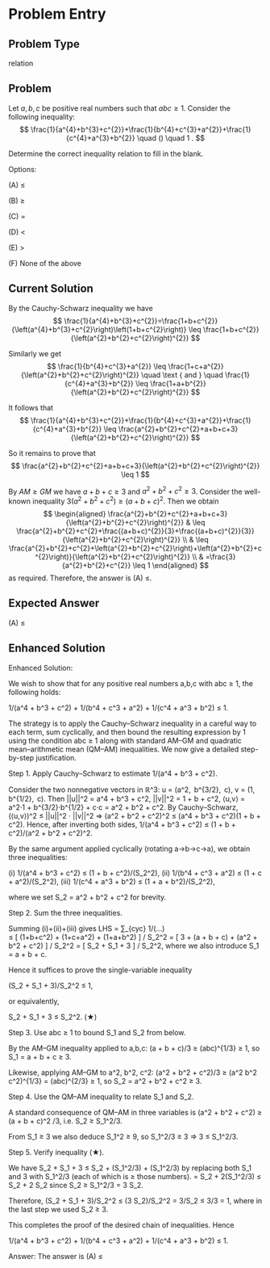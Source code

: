 # Problem Entry

## Problem Type
relation

## Problem
Let $a, b, c$ be positive real numbers such that $a b c \geq 1$. Consider the following inequality:
$$
\frac{1}{a^{4}+b^{3}+c^{2}}+\frac{1}{b^{4}+c^{3}+a^{2}}+\frac{1}{c^{4}+a^{3}+b^{2}} \quad () \quad 1 .
$$

Determine the correct inequality relation to fill in the blank.

Options:

(A) $\leq$ 

(B) $\geq$

(C) $=$ 

(D) $<$

(E) $>$

(F) None of the above

## Current Solution
By the Cauchy-Schwarz inequality we have
$$
\frac{1}{a^{4}+b^{3}+c^{2}}=\frac{1+b+c^{2}}{\left(a^{4}+b^{3}+c^{2}\right)\left(1+b+c^{2}\right)} \leq \frac{1+b+c^{2}}{\left(a^{2}+b^{2}+c^{2}\right)^{2}}
$$

Similarly we get
$$
\frac{1}{b^{4}+c^{3}+a^{2}} \leq \frac{1+c+a^{2}}{\left(a^{2}+b^{2}+c^{2}\right)^{2}} \quad \text { and } \quad \frac{1}{c^{4}+a^{3}+b^{2}} \leq \frac{1+a+b^{2}}{\left(a^{2}+b^{2}+c^{2}\right)^{2}}
$$

It follows that
$$
\frac{1}{a^{4}+b^{3}+c^{2}}+\frac{1}{b^{4}+c^{3}+a^{2}}+\frac{1}{c^{4}+a^{3}+b^{2}} \leq \frac{a^{2}+b^{2}+c^{2}+a+b+c+3}{\left(a^{2}+b^{2}+c^{2}\right)^{2}}
$$

So it remains to prove that
$$
\frac{a^{2}+b^{2}+c^{2}+a+b+c+3}{\left(a^{2}+b^{2}+c^{2}\right)^{2}} \leq 1
$$

By $A M \geq G M$ we have $a+b+c \geq 3$ and $a^{2}+b^{2}+c^{2} \geq 3$.
Consider the well-known inequality $3\left(a^{2}+b^{2}+c^{2}\right) \geq(a+b+c)^{2}$.
Then we obtain
$$
\begin{aligned}
\frac{a^{2}+b^{2}+c^{2}+a+b+c+3}{\left(a^{2}+b^{2}+c^{2}\right)^{2}} & \leq \frac{a^{2}+b^{2}+c^{2}+\frac{(a+b+c)^{2}}{3}+\frac{(a+b+c)^{2}}{3}}{\left(a^{2}+b^{2}+c^{2}\right)^{2}} \\
& \leq \frac{a^{2}+b^{2}+c^{2}+\left(a^{2}+b^{2}+c^{2}\right)+\left(a^{2}+b^{2}+c^{2}\right)}{\left(a^{2}+b^{2}+c^{2}\right)^{2}} \\
& =\frac{3}{a^{2}+b^{2}+c^{2}} \leq 1
\end{aligned}
$$
as required. Therefore, the answer is (A) $\leq$.

## Expected Answer
(A) $\leq$

## Enhanced Solution
Enhanced Solution:

We wish to show that for any positive real numbers a,b,c with abc ≥ 1, the following holds:

  1/(a^4 + b^3 + c^2) + 1/(b^4 + c^3 + a^2) + 1/(c^4 + a^3 + b^2)  ≤  1.

The strategy is to apply the Cauchy–Schwarz inequality in a careful way to each term, sum cyclically, and then bound the resulting expression by 1 using the condition abc ≥ 1 along with standard AM–GM and quadratic mean–arithmetic mean (QM–AM) inequalities. We now give a detailed step-by-step justification.

Step 1.  Apply Cauchy–Schwarz to estimate 1/(a^4 + b^3 + c^2).

  Consider the two nonnegative vectors in ℝ^3:
    u = (a^2,  b^{3/2},  c),
    v = (1,  b^{1/2},  c).
  Then
    ||u||^2 = a^4 + b^3 + c^2,
    ||v||^2 = 1 + b + c^2,
    ⟨u,v⟩ = a^2·1 + b^{3/2}·b^{1/2} + c·c = a^2 + b^2 + c^2.
  By Cauchy–Schwarz,
    (⟨u,v⟩)^2  ≤  ||u||^2 · ||v||^2
    ⇒ (a^2 + b^2 + c^2)^2  ≤  (a^4 + b^3 + c^2)(1 + b + c^2).
  Hence, after inverting both sides,
    1/(a^4 + b^3 + c^2)  ≤  (1 + b + c^2)/(a^2 + b^2 + c^2)^2.

By the same argument applied cyclically (rotating a→b→c→a), we obtain three inequalities:

  (i)   1/(a^4 + b^3 + c^2)  ≤  (1 + b + c^2)/(S_2^2),
  (ii)  1/(b^4 + c^3 + a^2)  ≤  (1 + c + a^2)/(S_2^2),
  (iii) 1/(c^4 + a^3 + b^2)  ≤  (1 + a + b^2)/(S_2^2),

where we set S_2 = a^2 + b^2 + c^2 for brevity.

Step 2.  Sum the three inequalities.

  Summing (i)+(ii)+(iii) gives
    LHS  =  ∑_{cyc} 1/(...)  
         ≤  [ (1+b+c^2) + (1+c+a^2) + (1+a+b^2) ] / S_2^2
         =  [ 3 + (a + b + c) + (a^2 + b^2 + c^2) ] / S_2^2
         =  [ S_2 + S_1 + 3 ] / S_2^2,
  where we also introduce S_1 = a + b + c.

Hence it suffices to prove the single-variable inequality

  (S_2 + S_1 + 3)/S_2^2  ≤ 1,

or equivalently,

  S_2 + S_1 + 3  ≤  S_2^2.       (★)

Step 3.  Use abc ≥ 1 to bound S_1 and S_2 from below.

  By the AM–GM inequality applied to a,b,c:
    (a + b + c)/3  ≥  (abc)^{1/3}  ≥  1,
  so
    S_1 = a + b + c  ≥  3.

  Likewise, applying AM–GM to a^2, b^2, c^2:
    (a^2 + b^2 + c^2)/3  ≥  (a^2 b^2 c^2)^{1/3}  =  (abc)^{2/3}  ≥  1,
  so
    S_2 = a^2 + b^2 + c^2  ≥  3.

Step 4.  Use the QM–AM inequality to relate S_1 and S_2.

  A standard consequence of QM–AM in three variables is
    (a^2 + b^2 + c^2)  ≥  (a + b + c)^2 /3,
  i.e.
    S_2  ≥  S_1^2/3.

From S_1 ≥ 3 we also deduce S_1^2 ≥ 9, so
  S_1^2/3  ≥  3  ⇒  3  ≤  S_1^2/3.

Step 5.  Verify inequality (★).

  We have
    S_2 + S_1 + 3
      ≤  S_2  +  (S_1^2/3)  +  (S_1^2/3)   by replacing both S_1 and 3 with S_1^2/3 (each of which is ≥ those numbers).
      =  S_2  +  2(S_1^2/3)
      ≤  S_2  +  2 S_2           since S_2 ≥ S_1^2/3
      =  3 S_2.

  Therefore,
    (S_2 + S_1 + 3)/S_2^2  ≤  (3 S_2)/S_2^2  =  3/S_2  ≤  3/3  = 1,
  where in the last step we used S_2 ≥ 3.

This completes the proof of the desired chain of inequalities.  Hence

  1/(a^4 + b^3 + c^2) + 1/(b^4 + c^3 + a^2) + 1/(c^4 + a^3 + b^2)  ≤  1.

Answer: The answer is (A) ≤
